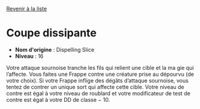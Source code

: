 [Revenir à la liste](..)

# Coupe dissipante

 * **Nom d'origine** : Dispelling Slice
 * **Niveau** : 16


<p>Votre attaque sournoise tranche les fils qui relient une cible et la ma gie qui l’affecte. Vous faites une Frappe contre une créature prise au dépourvu (de votre choix). Si votre Frappe inflige des dégâts d’attaque sournoise, vous tentez de contrer un unique sort qui affecte cette cible. Votre niveau de contre est égal à votre niveau de roublard et votre modificateur de test de contre est égal à votre DD de classe − 10.</p>